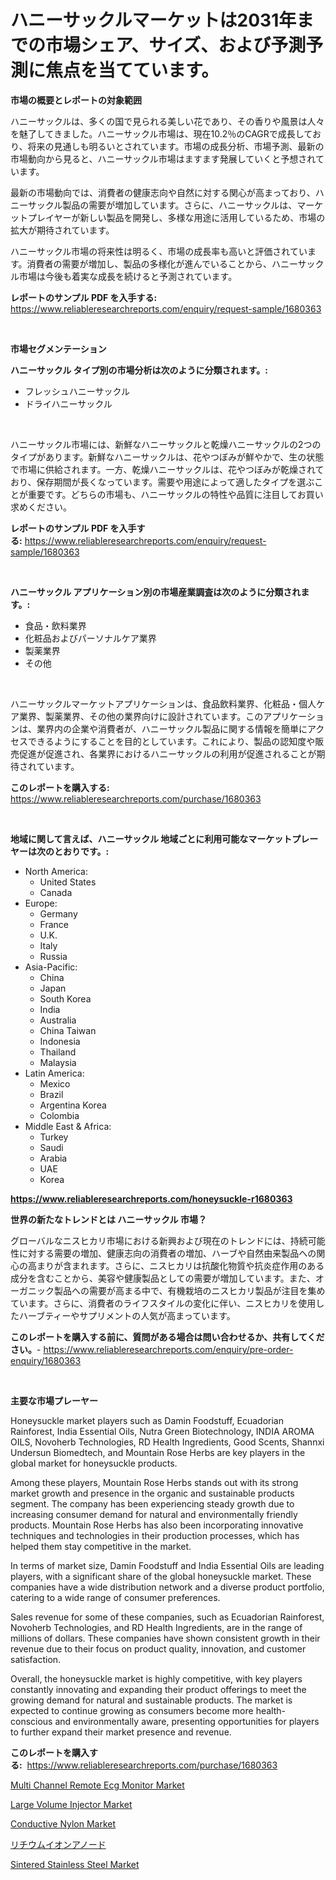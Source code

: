 <p><h1>ハニーサックルマーケットは2031年までの市場シェア、サイズ、および予測予測に焦点を当てています。</h1></p><p><strong>市場の概要とレポートの対象範囲</strong></p>
<p><p>ハニーサックルは、多くの国で見られる美しい花であり、その香りや風景は人々を魅了してきました。ハニーサックル市場は、現在10.2％のCAGRで成長しており、将来の見通しも明るいとされています。市場の成長分析、市場予測、最新の市場動向から見ると、ハニーサックル市場はますます発展していくと予想されています。</p><p>最新の市場動向では、消費者の健康志向や自然に対する関心が高まっており、ハニーサックル製品の需要が増加しています。さらに、ハニーサックルは、マーケットプレイヤーが新しい製品を開発し、多様な用途に活用しているため、市場の拡大が期待されています。</p><p>ハニーサックル市場の将来性は明るく、市場の成長率も高いと評価されています。消費者の需要が増加し、製品の多様化が進んでいることから、ハニーサックル市場は今後も着実な成長を続けると予測されています。</p></p>
<p><strong>レポートのサンプル PDF を入手する:</strong> <a href="https://www.reliableresearchreports.com/enquiry/request-sample/1680363">https://www.reliableresearchreports.com/enquiry/request-sample/1680363</a></p>
<p>&nbsp;</p>
<p><strong>市場セグメンテーション</strong></p>
<p><strong>ハニーサックル タイプ別の市場分析は次のように分類されます。:</strong></p>
<p><ul><li>フレッシュハニーサックル</li><li>ドライハニーサックル</li></ul></p>
<p>&nbsp;</p>
<p><p>ハニーサックル市場には、新鮮なハニーサックルと乾燥ハニーサックルの2つのタイプがあります。新鮮なハニーサックルは、花やつぼみが鮮やかで、生の状態で市場に供給されます。一方、乾燥ハニーサックルは、花やつぼみが乾燥されており、保存期間が長くなっています。需要や用途によって適したタイプを選ぶことが重要です。どちらの市場も、ハニーサックルの特性や品質に注目してお買い求めください。</p></p>
<p><strong>レポートのサンプル PDF を入手する:</strong>&nbsp;<a href="https://www.reliableresearchreports.com/enquiry/request-sample/1680363">https://www.reliableresearchreports.com/enquiry/request-sample/1680363</a></p>
<p>&nbsp;</p>
<p><strong> ハニーサックル アプリケーション別の市場産業調査は次のように分類されます。:</strong></p>
<p><ul><li>食品・飲料業界</li><li>化粧品およびパーソナルケア業界</li><li>製薬業界</li><li>その他</li></ul></p>
<p>&nbsp;</p>
<p><p>ハニーサックルマーケットアプリケーションは、食品飲料業界、化粧品・個人ケア業界、製薬業界、その他の業界向けに設計されています。このアプリケーションは、業界内の企業や消費者が、ハニーサックル製品に関する情報を簡単にアクセスできるようにすることを目的としています。これにより、製品の認知度や販売促進が促進され、各業界におけるハニーサックルの利用が促進されることが期待されています。</p></p>
<p><strong>このレポートを購入する:</strong>&nbsp; <a href="https://www.reliableresearchreports.com/purchase/1680363">https://www.reliableresearchreports.com/purchase/1680363</a></p>
<p>&nbsp;</p>
<p><strong>地域に関して言えば、ハニーサックル 地域ごとに利用可能なマーケットプレーヤーは次のとおりです。:</strong></p>
<p><ul>
    <li>
        North America:
        <ul>
            <li>United States</li>
            <li>Canada</li>
        </ul>
    </li>
    <li>
        Europe:
        <ul>
            <li>Germany</li>
            <li>France</li>
            <li>U.K.</li>
            <li>Italy</li>
            <li>Russia</li>
        </ul>
    </li>
    <li>
        Asia-Pacific:
        <ul>
            <li>China</li>
            <li>Japan</li>
            <li>South Korea</li>
            <li>India</li>
            <li>Australia</li>
            <li>China Taiwan</li>
            <li>Indonesia</li>
            <li>Thailand</li>
            <li>Malaysia</li>
        </ul>
    </li>
    <li>
        Latin America:
        <ul>
            <li>Mexico</li>
            <li>Brazil</li>
            <li>Argentina Korea</li>
            <li>Colombia</li>
        </ul>
    </li>
    <li>
        Middle East & Africa:
        <ul>
            <li>Turkey</li>
            <li>Saudi</li>
            <li>Arabia</li>
            <li>UAE</li>
            <li>Korea</li>
        </ul>
    </li>
    </ul></p>
<p><strong><a href="https://www.reliableresearchreports.com/honeysuckle-r1680363">https://www.reliableresearchreports.com/honeysuckle-r1680363</a></strong>&nbsp;</p>
<p><strong>世界の新たなトレンドとは ハニーサックル 市場？</strong></p>
<p><p>グローバルなニスヒカリ市場における新興および現在のトレンドには、持続可能性に対する需要の増加、健康志向の消費者の増加、ハーブや自然由来製品への関心の高まりが含まれます。さらに、ニスヒカリは抗酸化物質や抗炎症作用のある成分を含むことから、美容や健康製品としての需要が増加しています。また、オーガニック製品への需要が高まる中で、有機栽培のニスヒカリ製品が注目を集めています。さらに、消費者のライフスタイルの変化に伴い、ニスヒカリを使用したハーブティーやサプリメントの人気が高まっています。</p></p>
<p><strong>このレポートを購入する前に、質問がある場合は問い合わせるか、共有してください。</strong>- <a href="https://www.reliableresearchreports.com/enquiry/pre-order-enquiry/1680363">https://www.reliableresearchreports.com/enquiry/pre-order-enquiry/1680363</a></p>
<p>&nbsp;</p>
<p><strong>主要な市場プレーヤー</strong></p>
<p><p>Honeysuckle market players such as Damin Foodstuff, Ecuadorian Rainforest, India Essential Oils, Nutra Green Biotechnology, INDIA AROMA OILS, Novoherb Technologies, RD Health Ingredients, Good Scents, Shannxi Undersun Biomedtech, and Mountain Rose Herbs are key players in the global market for honeysuckle products.</p><p>Among these players, Mountain Rose Herbs stands out with its strong market growth and presence in the organic and sustainable products segment. The company has been experiencing steady growth due to increasing consumer demand for natural and environmentally friendly products. Mountain Rose Herbs has also been incorporating innovative techniques and technologies in their production processes, which has helped them stay competitive in the market.</p><p>In terms of market size, Damin Foodstuff and India Essential Oils are leading players, with a significant share of the global honeysuckle market. These companies have a wide distribution network and a diverse product portfolio, catering to a wide range of consumer preferences.</p><p>Sales revenue for some of these companies, such as Ecuadorian Rainforest, Novoherb Technologies, and RD Health Ingredients, are in the range of millions of dollars. These companies have shown consistent growth in their revenue due to their focus on product quality, innovation, and customer satisfaction.</p><p>Overall, the honeysuckle market is highly competitive, with key players constantly innovating and expanding their product offerings to meet the growing demand for natural and sustainable products. The market is expected to continue growing as consumers become more health-conscious and environmentally aware, presenting opportunities for players to further expand their market presence and revenue.</p></p>
<p><strong>このレポートを購入する:</strong>&nbsp;&nbsp;<a href="https://www.reliableresearchreports.com/purchase/1680363">https://www.reliableresearchreports.com/purchase/1680363</a></p>
<p><p><a href="https://github.com/guneycigdem35/Market-Research-Report-List-2/blob/main/multi-channel-remote-ecg-monitor-market.md">Multi Channel Remote Ecg Monitor Market</a></p><p><a href="https://github.com/biheemgalvinlouises6hokrh3h/Market-Research-Report-List-2/blob/main/large-volume-injector-market.md">Large Volume Injector Market</a></p><p><a href="https://www.linkedin.com/pulse/conductive-nylon-market-research-report-forecasted-period-4wabe?trackingId=S0HSb%2BCxEz8qsi8DkMT79A%3D%3D">Conductive Nylon Market</a></p><p><a href="https://github.com/zoetazuur/Market-Research-Report-List-1/blob/main/494421223384.md">リチウムイオンアノード</a></p><p><a href="https://www.linkedin.com/pulse/sintered-stainless-steel-market-size-share-global-analysis-mftye?trackingId=KksHlix1DBJvzzM2Q7rY7w%3D%3D">Sintered Stainless Steel Market</a></p></p>